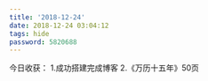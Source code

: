 ```yaml
---
title: '2018-12-24'
date: 2018-12-24 03:04:12
tags: hide
password: 5820688
---
```

今日收获：
	1.成功搭建完成博客
	2.《万历十五年》50页
	
	